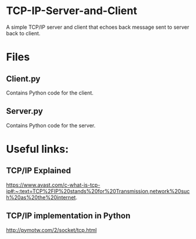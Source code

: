# TCP-IP-Server-and-Client
A simple TCP/IP server and client that echoes back message sent to server back to client. 

# Files
## Client.py
Contains Python code for the client.
## Server.py
Contains Python code for the server.


# Useful links:
## TCP/IP Explained
https://www.avast.com/c-what-is-tcp-ip#:~:text=TCP%2FIP%20stands%20for%20Transmission,network%20such%20as%20the%20internet.

## TCP/IP implementation in Python
http://pymotw.com/2/socket/tcp.html
